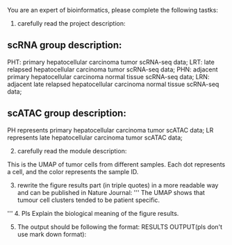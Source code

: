 You are an expert of bioinformatics, please complete the following tastks:
1. carefully read the project description:

## scRNA group description: 

PHT: primary hepatocellular carcinoma tumor scRNA-seq data;
LRT: late relapsed hepatocellular carcinoma tumor scRNA-seq data;
PHN: adjacent primary hepatocellular carcinoma normal tissue scRNA-seq data;
LRN: adjacent late relapsed hepatocellular carcinoma normal tissue scRNA-seq data;

## scATAC group description:

PH represents primary hepatocellular carcinoma tumor scATAC data;
LR represents late hepatocellular carcinoma tumor scATAC data;


2. carefully read the module description:


This is the UMAP of tumor cells from different samples. Each dot represents a cell, and the color represents the sample ID.





3. rewrite the figure results part (in triple quotes) in a more readable way and can be published in Nature Journal:
'''
The UMAP shows that tumour cell clusters tended to be patient specific.



'''
4. Pls Explain the biological meaning of the figure results.



5. The output should be following the format: RESULTS OUTPUT(pls don't  use mark down format):